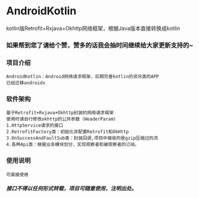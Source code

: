 # AndroidKotlin
kotlin版Retrofit+Rxjava+Okhttp网络框架，根据Java版本直接转换成kotlin
### 如果帮到您了请给个赞，赞多的话我会抽时间继续给大家更新支持的~
### 项目介绍
    AndroidKotlin：Android网络请求框架，后期完善kotlin的资讯类的APP
    已经迁移androidx
    
### 软件架构
    基于Retrofit+Rxjava+Okhttp封装的网络请求框架
    使用时请自行修改okhttp的公共参数（HeaderParam）
    1.HttpService请求的接口
    2.RetrofitFactory类：初始化并配置Retrofit和OkHttp
    3.OnSuccessAndFaultSub类：封装回调,项目中接收的是gzip压缩过的流
    4.各种Api类：根据业务模块划分，实现观察者和被观察者的订阅。
    
### 使用说明
    可直接使用

##### 接口不得以任何形式转载，项目可随意使用，注明出处。

